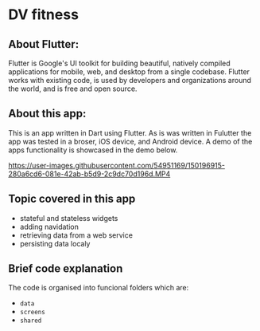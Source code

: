 # DV fitness

## About Flutter:
Flutter is Google's UI toolkit for building beautiful, natively compiled applications for mobile, web, and desktop from a single codebase. Flutter works with existing code, is used by developers and organizations around the world, and is free and open source.

## About this app:
This is an app written in Dart using Flutter. As is was written in Fulutter the app was tested in a broser, iOS device, and Android device. A demo of the apps functionality is showcased in the demo below.

https://user-images.githubusercontent.com/54951169/150196915-280a6cd6-081e-42ab-b5d9-2c9dc70d196d.MP4

## Topic covered in this app
* stateful and stateless widgets
* adding navidation
* retrieving data from a web service
* persisting data localy

## Brief code explanation

The code is organised into funcional folders which are:
* `data`
* `screens`
* `shared`
